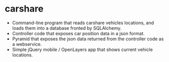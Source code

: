 carshare
========

* Command-line program that reads carshare vehicles locations, and loads them into a database fronted by SQLAlchemy.
* Controller code that exposes car position data in a json format.
* Pyramid that exposes the json data returned from the controller code as a webservice.
* Simple jQuery mobile / OpenLayers app that shows current vehicle locations.
